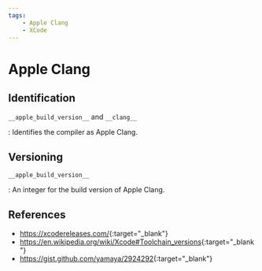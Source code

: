 ```yaml
---
tags:
    - Apple Clang
    - XCode
---
```

# Apple Clang

## Identification

`__apple_build_version__` and `__clang__`

: Identifies the compiler as Apple Clang.

## Versioning

`__apple_build_version__`

:   An integer for the build version of Apple Clang.

## References

- <https://xcodereleases.com/>{:target="_blank"}
- <https://en.wikipedia.org/wiki/Xcode#Toolchain_versions>{:target="_blank"}
- <https://gist.github.com/yamaya/2924292>{:target="_blank"}
